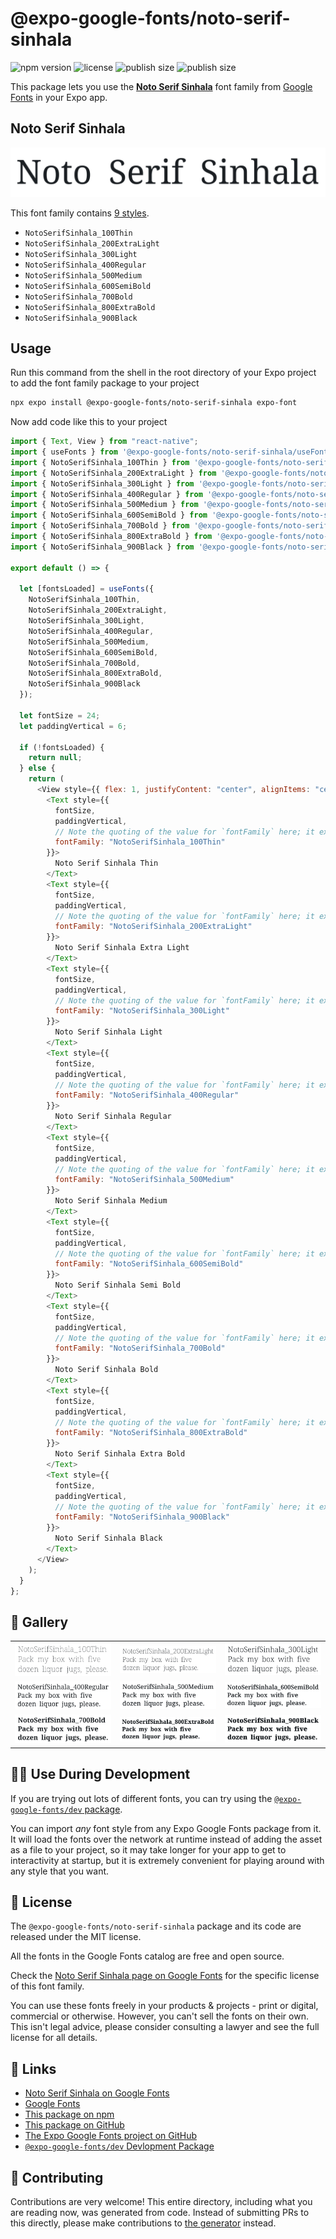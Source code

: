 # @expo-google-fonts/noto-serif-sinhala

![npm version](https://flat.badgen.net/npm/v/@expo-google-fonts/noto-serif-sinhala)
![license](https://flat.badgen.net/github/license/expo/google-fonts)
![publish size](https://flat.badgen.net/packagephobia/install/@expo-google-fonts/noto-serif-sinhala)
![publish size](https://flat.badgen.net/packagephobia/publish/@expo-google-fonts/noto-serif-sinhala)

This package lets you use the [**Noto Serif Sinhala**](https://fonts.google.com/specimen/Noto+Serif+Sinhala) font family from [Google Fonts](https://fonts.google.com/) in your Expo app.

## Noto Serif Sinhala

![Noto Serif Sinhala](./font-family.png)

This font family contains [9 styles](#-gallery).

- `NotoSerifSinhala_100Thin`
- `NotoSerifSinhala_200ExtraLight`
- `NotoSerifSinhala_300Light`
- `NotoSerifSinhala_400Regular`
- `NotoSerifSinhala_500Medium`
- `NotoSerifSinhala_600SemiBold`
- `NotoSerifSinhala_700Bold`
- `NotoSerifSinhala_800ExtraBold`
- `NotoSerifSinhala_900Black`

## Usage

Run this command from the shell in the root directory of your Expo project to add the font family package to your project

```sh
npx expo install @expo-google-fonts/noto-serif-sinhala expo-font
```

Now add code like this to your project

```js
import { Text, View } from "react-native";
import { useFonts } from '@expo-google-fonts/noto-serif-sinhala/useFonts';
import { NotoSerifSinhala_100Thin } from '@expo-google-fonts/noto-serif-sinhala/100Thin';
import { NotoSerifSinhala_200ExtraLight } from '@expo-google-fonts/noto-serif-sinhala/200ExtraLight';
import { NotoSerifSinhala_300Light } from '@expo-google-fonts/noto-serif-sinhala/300Light';
import { NotoSerifSinhala_400Regular } from '@expo-google-fonts/noto-serif-sinhala/400Regular';
import { NotoSerifSinhala_500Medium } from '@expo-google-fonts/noto-serif-sinhala/500Medium';
import { NotoSerifSinhala_600SemiBold } from '@expo-google-fonts/noto-serif-sinhala/600SemiBold';
import { NotoSerifSinhala_700Bold } from '@expo-google-fonts/noto-serif-sinhala/700Bold';
import { NotoSerifSinhala_800ExtraBold } from '@expo-google-fonts/noto-serif-sinhala/800ExtraBold';
import { NotoSerifSinhala_900Black } from '@expo-google-fonts/noto-serif-sinhala/900Black';

export default () => {

  let [fontsLoaded] = useFonts({
    NotoSerifSinhala_100Thin, 
    NotoSerifSinhala_200ExtraLight, 
    NotoSerifSinhala_300Light, 
    NotoSerifSinhala_400Regular, 
    NotoSerifSinhala_500Medium, 
    NotoSerifSinhala_600SemiBold, 
    NotoSerifSinhala_700Bold, 
    NotoSerifSinhala_800ExtraBold, 
    NotoSerifSinhala_900Black
  });

  let fontSize = 24;
  let paddingVertical = 6;

  if (!fontsLoaded) {
    return null;
  } else {
    return (
      <View style={{ flex: 1, justifyContent: "center", alignItems: "center" }}>
        <Text style={{
          fontSize,
          paddingVertical,
          // Note the quoting of the value for `fontFamily` here; it expects a string!
          fontFamily: "NotoSerifSinhala_100Thin"
        }}>
          Noto Serif Sinhala Thin
        </Text>
        <Text style={{
          fontSize,
          paddingVertical,
          // Note the quoting of the value for `fontFamily` here; it expects a string!
          fontFamily: "NotoSerifSinhala_200ExtraLight"
        }}>
          Noto Serif Sinhala Extra Light
        </Text>
        <Text style={{
          fontSize,
          paddingVertical,
          // Note the quoting of the value for `fontFamily` here; it expects a string!
          fontFamily: "NotoSerifSinhala_300Light"
        }}>
          Noto Serif Sinhala Light
        </Text>
        <Text style={{
          fontSize,
          paddingVertical,
          // Note the quoting of the value for `fontFamily` here; it expects a string!
          fontFamily: "NotoSerifSinhala_400Regular"
        }}>
          Noto Serif Sinhala Regular
        </Text>
        <Text style={{
          fontSize,
          paddingVertical,
          // Note the quoting of the value for `fontFamily` here; it expects a string!
          fontFamily: "NotoSerifSinhala_500Medium"
        }}>
          Noto Serif Sinhala Medium
        </Text>
        <Text style={{
          fontSize,
          paddingVertical,
          // Note the quoting of the value for `fontFamily` here; it expects a string!
          fontFamily: "NotoSerifSinhala_600SemiBold"
        }}>
          Noto Serif Sinhala Semi Bold
        </Text>
        <Text style={{
          fontSize,
          paddingVertical,
          // Note the quoting of the value for `fontFamily` here; it expects a string!
          fontFamily: "NotoSerifSinhala_700Bold"
        }}>
          Noto Serif Sinhala Bold
        </Text>
        <Text style={{
          fontSize,
          paddingVertical,
          // Note the quoting of the value for `fontFamily` here; it expects a string!
          fontFamily: "NotoSerifSinhala_800ExtraBold"
        }}>
          Noto Serif Sinhala Extra Bold
        </Text>
        <Text style={{
          fontSize,
          paddingVertical,
          // Note the quoting of the value for `fontFamily` here; it expects a string!
          fontFamily: "NotoSerifSinhala_900Black"
        }}>
          Noto Serif Sinhala Black
        </Text>
      </View>
    );
  }
};
```

## 🔡 Gallery


||||
|-|-|-|
|![NotoSerifSinhala_100Thin](./100Thin/NotoSerifSinhala_100Thin.ttf.png)|![NotoSerifSinhala_200ExtraLight](./200ExtraLight/NotoSerifSinhala_200ExtraLight.ttf.png)|![NotoSerifSinhala_300Light](./300Light/NotoSerifSinhala_300Light.ttf.png)||
|![NotoSerifSinhala_400Regular](./400Regular/NotoSerifSinhala_400Regular.ttf.png)|![NotoSerifSinhala_500Medium](./500Medium/NotoSerifSinhala_500Medium.ttf.png)|![NotoSerifSinhala_600SemiBold](./600SemiBold/NotoSerifSinhala_600SemiBold.ttf.png)||
|![NotoSerifSinhala_700Bold](./700Bold/NotoSerifSinhala_700Bold.ttf.png)|![NotoSerifSinhala_800ExtraBold](./800ExtraBold/NotoSerifSinhala_800ExtraBold.ttf.png)|![NotoSerifSinhala_900Black](./900Black/NotoSerifSinhala_900Black.ttf.png)||


## 👩‍💻 Use During Development

If you are trying out lots of different fonts, you can try using the [`@expo-google-fonts/dev` package](https://github.com/expo/google-fonts/tree/master/font-packages/dev#readme).

You can import _any_ font style from any Expo Google Fonts package from it. It will load the fonts over the network at runtime instead of adding the asset as a file to your project, so it may take longer for your app to get to interactivity at startup, but it is extremely convenient for playing around with any style that you want.


## 📖 License

The `@expo-google-fonts/noto-serif-sinhala` package and its code are released under the MIT license.

All the fonts in the Google Fonts catalog are free and open source.

Check the [Noto Serif Sinhala page on Google Fonts](https://fonts.google.com/specimen/Noto+Serif+Sinhala) for the specific license of this font family.

You can use these fonts freely in your products & projects - print or digital, commercial or otherwise. However, you can't sell the fonts on their own. This isn't legal advice, please consider consulting a lawyer and see the full license for all details.

## 🔗 Links

- [Noto Serif Sinhala on Google Fonts](https://fonts.google.com/specimen/Noto+Serif+Sinhala)
- [Google Fonts](https://fonts.google.com/)
- [This package on npm](https://www.npmjs.com/package/@expo-google-fonts/noto-serif-sinhala)
- [This package on GitHub](https://github.com/expo/google-fonts/tree/master/font-packages/noto-serif-sinhala)
- [The Expo Google Fonts project on GitHub](https://github.com/expo/google-fonts)
- [`@expo-google-fonts/dev` Devlopment Package](https://github.com/expo/google-fonts/tree/master/font-packages/dev)

## 🤝 Contributing

Contributions are very welcome! This entire directory, including what you are reading now, was generated from code. Instead of submitting PRs to this directly, please make contributions to [the generator](https://github.com/expo/google-fonts/tree/master/packages/generator) instead.
